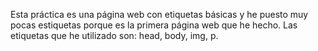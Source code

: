 Esta práctica es una página web con etiquetas básicas y he puesto muy pocas estiquetas porque es la primera página web que he hecho.
Las etiquetas que he utilizado son:
head, body, img, p.
